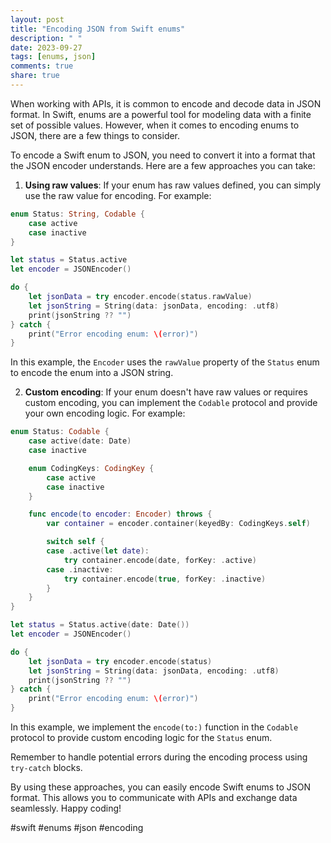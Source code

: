 ```yaml
---
layout: post
title: "Encoding JSON from Swift enums"
description: " "
date: 2023-09-27
tags: [enums, json]
comments: true
share: true
---
```


When working with APIs, it is common to encode and decode data in JSON format. In Swift, enums are a powerful tool for modeling data with a finite set of possible values. However, when it comes to encoding enums to JSON, there are a few things to consider.

To encode a Swift enum to JSON, you need to convert it into a format that the JSON encoder understands. Here are a few approaches you can take:

1. **Using raw values**: If your enum has raw values defined, you can simply use the raw value for encoding. For example:

```swift
enum Status: String, Codable {
    case active
    case inactive
}

let status = Status.active
let encoder = JSONEncoder()

do {
    let jsonData = try encoder.encode(status.rawValue)
    let jsonString = String(data: jsonData, encoding: .utf8)
    print(jsonString ?? "")
} catch {
    print("Error encoding enum: \(error)")
}
```

In this example, the `Encoder` uses the `rawValue` property of the `Status` enum to encode the enum into a JSON string.

2. **Custom encoding**: If your enum doesn't have raw values or requires custom encoding, you can implement the `Codable` protocol and provide your own encoding logic. For example:

```swift
enum Status: Codable {
    case active(date: Date)
    case inactive

    enum CodingKeys: CodingKey {
        case active
        case inactive
    }

    func encode(to encoder: Encoder) throws {
        var container = encoder.container(keyedBy: CodingKeys.self)

        switch self {
        case .active(let date):
            try container.encode(date, forKey: .active)
        case .inactive:
            try container.encode(true, forKey: .inactive)
        }
    }
}

let status = Status.active(date: Date())
let encoder = JSONEncoder()

do {
    let jsonData = try encoder.encode(status)
    let jsonString = String(data: jsonData, encoding: .utf8)
    print(jsonString ?? "")
} catch {
    print("Error encoding enum: \(error)")
}
```

In this example, we implement the `encode(to:)` function in the `Codable` protocol to provide custom encoding logic for the `Status` enum.

Remember to handle potential errors during the encoding process using `try-catch` blocks.

By using these approaches, you can easily encode Swift enums to JSON format. This allows you to communicate with APIs and exchange data seamlessly. Happy coding!

#swift #enums #json #encoding